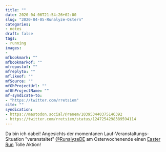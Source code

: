 ```yaml
---
title: ""
date: 2020-04-06T21:54:26+02:00
slug: "2020-04-05-Runalyze-Ostern"
categories:
- notes
draft: false
tags:
- running
images:
-
mfbookmark: ""
mfbookmarkof: ""
mfrepostof: ""
mfreplyto: ""
mflikeof: ""
mfSource: ""
mfGhProjectUrl: ""
mfGhProjectName: ""
mf-syndicate-to:
- "https://twitter.com/rretsiem"
cite: ""
syndication:
- https://mastodon.social/@renem/103953440375146392
- https://twitter.com/rretsiem/status/1247254298389594114
---
```


Da bin ich dabei! Angesichts der momentanen Lauf-Veranstaltungs-Situation "veranstaltet" [@RunalyzeDE](https://twitter.com/runalyzede) am Osterwochenende einen [Easter Run](https://runalyze.com/special/easter-run-2020) Tolle Aktion!